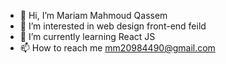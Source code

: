 - 👋 Hi, I’m Mariam Mahmoud Qassem
- 👀 I’m interested in web design front-end feild
- 🌱 I’m currently learning React JS
- 📫 How to reach me mm20984490@gmail.com

<!---
mariam404/mariam404 is a ✨ special ✨ repository because its `README.md` (this file) appears on your GitHub profile.
You can click the Preview link to take a look at your changes.
--->
